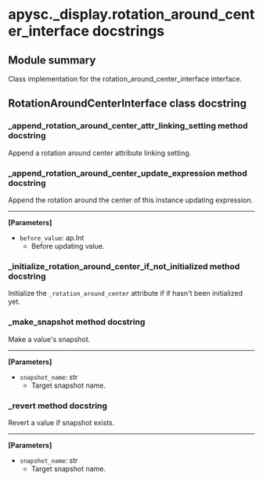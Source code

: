 # apysc._display.rotation_around_center_interface docstrings

## Module summary

Class implementation for the rotation_around_center_interface interface.

## RotationAroundCenterInterface class docstring



### _append_rotation_around_center_attr_linking_setting method docstring

Append a rotation around center attribute linking setting.

### _append_rotation_around_center_update_expression method docstring

Append the rotation around the center of this instance updating expression.<hr>

**[Parameters]**

- `before_value`: ap.Int
  - Before updating value.

### _initialize_rotation_around_center_if_not_initialized method docstring

Initialize the `_rotation_around_center` attribute if if hasn't been initialized yet.

### _make_snapshot method docstring

Make a value's snapshot.<hr>

**[Parameters]**

- `snapshot_name`: str
  - Target snapshot name.

### _revert method docstring

Revert a value if snapshot exists.<hr>

**[Parameters]**

- `snapshot_name`: str
  - Target snapshot name.